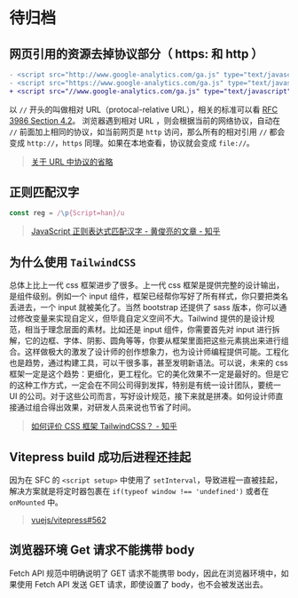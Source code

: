 # 待归档

## 网页引用的资源去掉协议部分（ https: 和 http ）

```diff
- <script src="http://www.google-analytics.com/ga.js" type="text/javascript"></script>
- <script src="https://www.google-analytics.com/ga.js" type="text/javascript"></script>
+ <script src="//www.google-analytics.com/ga.js" type="text/javascript"></script>
```

以 `//` 开头的叫做相对 URL（protocal-relative URL），相关的标准可以看 [RFC 3986 Section 4.2](http://tools.ietf.org/html/rfc3986#section-4.2)。
浏览器遇到相对 URL ，则会根据当前的网络协议，自动在 `//` 前面加上相同的协议，如当前网页是 `http` 访问，那么所有的相对引用 `//` 都会变成 `http://`，`https`
同理。如果在本地查看，协议就会变成 `file://`。

> [关于 URL 中协议的省略](http://pandacafe.net/post/231)

## 正则匹配汉字

```js
const reg = /\p{Script=han}/u
```

> [JavaScript 正则表达式匹配汉字 - 黄俊亮的文章 - 知乎](https://zhuanlan.zhihu.com/p/33335629)

## 为什么使用 `TailwindCSS`

总体上比上一代 css 框架进步了很多。上一代 css 框架是提供完整的设计输出，是组件级别。例如一个 input 组件，框架已经帮你写好了所有样式，你只要把类名丢进去，一个 input 就被美化了。当然 bootstrap 还提供了 sass 版本，你可以通过修改变量来实现自定义，但毕竟自定义空间不大。Tailwind 提供的是设计规范，相当于理念层面的素材。比如还是 input 组件，你需要首先对 input 进行拆解，它的边框、字体、阴影、圆角等等，你要从框架里面把这些元素挑出来进行组合。这样做极大的激发了设计师的创作想象力，也为设计师编程提供可能。工程化也是趋势，通过构建工具，可以干很多事，甚至发明新语法。可以说，未来的 css 框架一定是这个趋势：更细化，更工程化。它的美化效果不一定是最好的。但是它的这种工作方式，一定会在不同公司得到发挥，特别是有统一设计团队，要统一 UI 的公司。对于这些公司而言，写好设计规范，接下来就是拼凑。如何设计师直接通过组合得出效果，对研发人员来说也节省了时间。

> [如何评价 CSS 框架 TailwindCSS？ - 知乎](https://www.zhihu.com/question/337939566)

## Vitepress build 成功后进程还挂起

因为在 SFC 的 `<script setup>` 中使用了 `setInterval`，导致进程一直被挂起，解决方案就是将定时器包裹在 `if(typeof window !== 'undefined')` 或者在 `onMounted` 中。

> [vuejs/vitepress#562](https://github.com/vuejs/vitepress/issues/562)

## 浏览器环境 Get 请求不能携带 body

Fetch API 规范中明确说明了 GET 请求不能携带 body，因此在浏览器环境中，如果使用 Fetch API 发送 GET 请求，即使设置了 body，也不会被发送出去。
